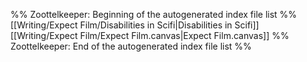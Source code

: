 %% Zoottelkeeper: Beginning of the autogenerated index file list  %%
 [[Writing/Expect Film/Disabilities in Scifi|Disabilities in Scifi]]
 [[Writing/Expect Film/Expect Film.canvas|Expect Film.canvas]]
%% Zoottelkeeper: End of the autogenerated index file list  %%
